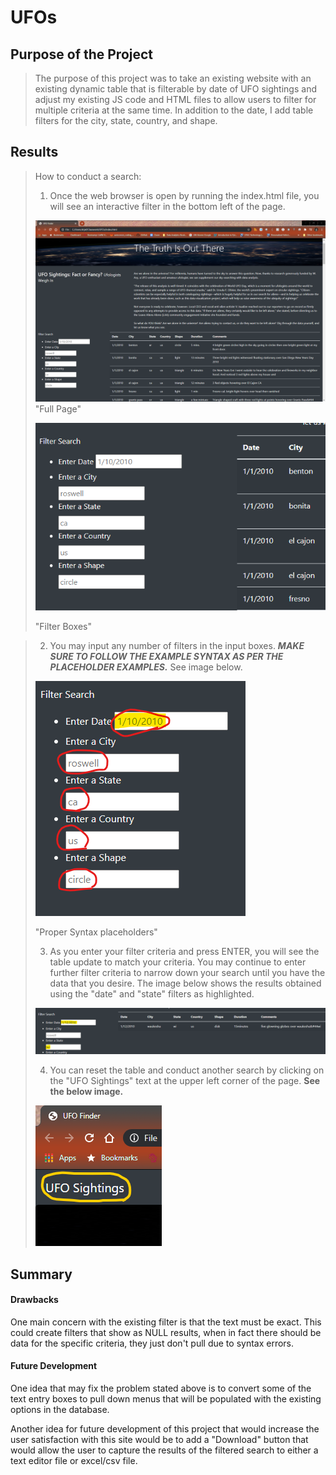 # UFOs

## Purpose of the Project
>The purpose of this project was to take an existing website with an existing dynamic table that is filterable by date of UFO sightings and adjust my existing JS code and HTML files to allow users to filter for multiple criteria at the same time. In addition to the date, I add table filters for the city, state, country, and shape.

## Results
>How to conduct a search:
>1. Once the web browser is open by running the index.html file, you will see an interactive filter in the bottom left of the page.
>
>![](static/images/full_page.png)
>"Full Page"
>
>![](static/images/filter_image.png)
>
>"Filter Boxes"

>2. You may input any number of filters in the input boxes. ***MAKE SURE TO FOLLOW THE EXAMPLE SYNTAX AS PER THE PLACEHOLDER EXAMPLES.*** See image below.
>
>![](static/images/syntax_image.png)
>
>"Proper Syntax placeholders"
>
>3. As you enter your filter criteria and press ENTER, you will see the table update to match your criteria. You may continue to enter further filter criteria to narrow down your search until you have the data that you desire. The image below shows the results obtained using the "date" and "state" filters as highlighted. 
>
>![](static/images/filtered_results.png)
>
>4. You can reset the table and conduct another search by clicking on the "UFO Sightings" text at the upper left corner of the page. **See the below image.**
>
>![](static/images/refresh_link.png)

## Summary
#### Drawbacks

One main concern with the existing filter is that the text must be exact. This could create filters that show as NULL results, when in fact there should be data for the specific criteria, they just don't pull due to syntax errors.

#### Future Development

One idea that may fix the problem stated above is to convert some of the text entry boxes to pull down menus that will be populated with the existing options in the database.

Another idea for future development of this project that would increase the user satisfaction with this site would be to add a "Download" button that would allow the user to capture the results of the filtered search to either a text editor file or excel/csv file.
